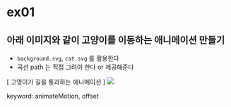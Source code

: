 # ex01

## 아래 이미지와 같이 고양이를 이동하는 애니메이션 만들기
- `background.svg`, `cat.svg` 를 활용한다
- 곡선 path 는 직접 그려야 한다 or 제공해준다

[ 고영이가 길을 통과하는 애니메이션 ]
<img src=https://i.stack.imgur.com/YKsae.gif>

keyword: animateMotion, offset